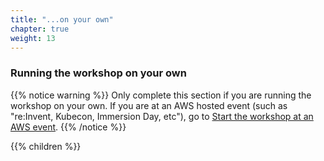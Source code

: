 ```yaml
---
title: "...on your own"
chapter: true
weight: 13
---
```


### Running the workshop on your own


{{% notice warning %}}
Only complete this section if you are running the workshop on your own. If you are at an AWS hosted event (such as "re\:Invent, Kubecon, Immersion Day, etc"), go to [Start the workshop at an AWS event](../aws_event/).
{{% /notice %}}

{{% children %}}
